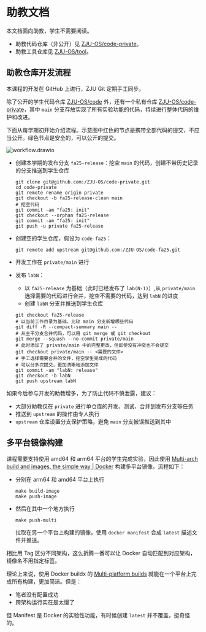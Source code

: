 # 助教文档

本文档面向助教，学生不需要阅读。

- 助教代码仓库（非公开）见 [ZJU-OS/code-private](https://github.com/ZJU-OS/code-private)。
- 助教工具仓库见 [ZJU-OS/tool](https://github.com/ZJU-OS/tool)。

## 助教仓库开发流程

本课程的开发在 GitHub 上进行，ZJU Git 定期手工同步。

除了公开的学生代码仓库 [ZJU-OS/code](https://github.com/ZJU-OS/code) 外，还有一个私有仓库 [ZJU-OS/code-private](https://github.com/ZJU-OS/code-private)，其中 `main` 分支存放实现了所有实验功能的代码，持续进行整体代码的维护和改进。

下面从每学期初开始介绍流程。示意图中红色的节点是携带全部代码的提交，不应当公开。绿色节点是安全的，可以公开的提交。

![workflow.drawio](ta.assets/workflow.drawio)

- 创建本学期的发布分支 `fa25-release`：挖空 `main` 的代码，创建不带历史记录的分支推送到学生仓库

    ```shell
    git clone git@github.com:/ZJU-OS/code-private.git
    cd code-private
    git remote rename origin private
    git checkout -b fa25-release-clean main
    # 挖空代码
    git commit -am "fa25: init"
    git checkout --orphan fa25-release
    git commit -am "fa25: init"
    git push -u private fa25-release
    ```

- 创建空的学生仓库，假设为 `code-fa25`：

    ```shell
    git remote add upstream git@github.com:/ZJU-OS/code-fa25.git
    ```

- 开发工作在 `private/main` 进行
- 发布 `labN`：
    - 以 `fa25-release` 为基础（此时已经发布了 `lab(N-1)`）,从 `private/main` 选择需要的代码进行合并，挖空不需要的代码，达到 `labN` 的进度
    - 创建 `labN` 分支并推送到学生仓库

    ```shell
    git checkout fa25-release
    # 以当前工作目录为基础，比较 main 分支新增哪些代码
    git diff -R --compact-summary main --
    # 从主干分支合并代码，可以用 git merge 或 git checkout
    git merge --squash --no-commit private/main
    # 此时添加了 private/main 中的完整更改，但即使没有冲突也不会提交
    git checkout private/main -- <需要的文件>
    # 手工选择需要合并的文件，挖空学生完成的代码
    # 可以分多次提交，更加清晰地添加文件
    git commit -am "labN: release"
    git checkout -b labN
    git push upstream labN
    ```

如果今后参与开发的助教增多，为了防止代码不慎泄露，建议：

- 大部分助教仅在 `private` 进行单仓库的开发、测试、合并到发布分支等任务
- 推送到 `upstream` 的操作由专人执行
- `upstream` 仓库设置分支保护策略，避免 `main` 分支被误推送到其中

## 多平台镜像构建

课程需要支持使用 amd64 和 arm64 平台的学生完成实验，因此使用 [Multi-arch build and images, the simple way | Docker](https://www.docker.com/blog/multi-arch-build-and-images-the-simple-way/) 构建多平台镜像，流程如下：

- 分别在 arm64 和 amd64 平台上执行

    ```shell
    make build-image
    make push-image
    ```

- 然后在其中一个地方执行

    ```shell
    make push-multi
    ```

    拉取在另一个平台上构建的镜像，使用 `docker manifest` 合成 `latest` 描述文件并推送。

相比用 Tag 区分不同架构，这么折腾一番可以让 Docker 自动匹配到对应架构，镜像名不用指定标签。

理论上来说，使用 Docker buildx 的 [Multi-platform builds](https://docs.docker.com/build/building/multi-platform/) 就能在一个平台上完成所有构建，更加简洁。但是：

- 笔者没有配置成功
- 跨架构运行实在是太慢了

但 Manifest 是 Docker 的实验性功能，有时候创建 `latest` 并不覆盖，挺奇怪的。
